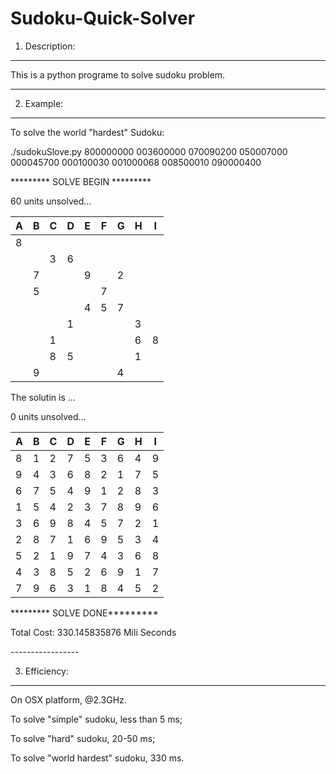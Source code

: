 Sudoku-Quick-Solver
===================


1. Description: 
----------------
This is a python programe to solve sudoku problem.

----------------

2. Example:
----------------
To solve the world "hardest" Sudoku:

./sudokuSlove.py 800000000 003600000 070090200 050007000 000045700 000100030 001000068 008500010 090000400


<p>********* SOLVE BEGIN *********</p>


<p>60 units unsolved...</p>

|A    |B	|C	|D	|E	|F	|G	|H	|I	|
|---|---|---|---|---|---|---|---|---|
|8  |   |   |   |   |   |   |   |   |
|   |   |3  |6  |   |   |   |   |   |
|   |7  |   |   |9  |   |2  |   |   |
|   |5  |   |   |   |7  |   |   |   |
|   |   |   |   |4  |5  |7  |   |   |
|   |   |   |1  |   |   |   |3  |   |
|   |   |1  |   |   |   |   |6  |8  |
|   |   |8  |5  |   |   |   |1  |   |
|   |9  |   |   |   |   |4  |   |   |

<p>The solutin is ...</p>

<p>0 units unsolved...</p>

|A    |B    |C	|D	|E	|F	|G	|H	|I	|
|---|---|---|---|---|---|---|---|---|
|8    |1	|2	|7	|5	|3	|6	|4	|9	|
|9	|4	|3	|6	|8	|2	|1	|7	|5	|
|6	|7	|5	|4	|9	|1	|2	|8	|3	|
|1	|5	|4	|2	|3	|7	|8	|9	|6	|
|3	|6	|9	|8	|4	|5	|7	|2	|1	|
|2	|8	|7	|1	|6	|9	|5	|3	|4	|
|5	|2	|1	|9	|7	|4	|3	|6	|8	|
|4	|3	|8	|5	|2	|6	|9	|1	|7	|
|7	|9	|6	|3	|1	|8	|4	|5	|2	|


<p>********* SOLVE DONE*********</p>

<p>Total Cost:  330.145835876 Mili Seconds</p>
-----------------

3. Efficiency:
---------------
<p>On OSX platform, @2.3GHz.</p>
<p>To solve "simple" sudoku, less than 5 ms;</p>
<p>To solve "hard" sudoku, 20-50 ms;</p>
<p>To solve "world hardest" sudoku, 330 ms.</p>

